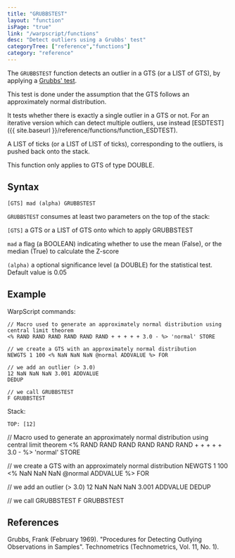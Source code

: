 ```yaml
---
title: "GRUBBSTEST"
layout: "function"
isPage: "true"
link: "/warpscript/functions"
desc: "Detect outliers using a Grubbs' test"
categoryTree: ["reference","functions"]
category: "reference"
---
```

 

The `GRUBBSTEST` function detects an outlier in a GTS (or a LIST of GTS), by applying a [Grubbs' test](http://www.itl.nist.gov/div898/handbook/eda/section3/eda35h1.htm).

This test is done under the assumption that the GTS follows an approximately normal distribution.

It tests whether there is exactly a single outlier in a GTS or not. For an iterative version which can detect multiple outliers, use instead [ESDTEST]({{ site.baseurl }}/reference/functions/function_ESDTEST).

A LIST of ticks (or a LIST of LIST of ticks), corresponding to the outliers, is pushed back onto the stack.

This function only applies to GTS of type DOUBLE.

## Syntax ##

```
[GTS] mad (alpha) GRUBBSTEST
```

`GRUBBSTEST` consumes at least two parameters on the top of the stack:

`[GTS]` a GTS or a LIST of GTS onto which to apply GRUBBSTEST

`mad` a flag (a BOOLEAN) indicating whether to use the mean (False), or the median (True) to calculate the Z-score

`(alpha)` a optional significance level (a DOUBLE) for the statistical test. Default value is 0.05

## Example ##

WarpScript commands:

    // Macro used to generate an approximately normal distribution using central limit theorem
    <% RAND RAND RAND RAND RAND RAND + + + + + 3.0 - %> 'normal' STORE

    // we create a GTS with an approximately normal distribution
    NEWGTS 1 100 <% NaN NaN NaN @normal ADDVALUE %> FOR
    
    // we add an outlier (> 3.0)
    12 NaN NaN NaN 3.001 ADDVALUE
    DEDUP

    // we call GRUBBSTEST
    F GRUBBSTEST
    
Stack: 

    TOP: [12]

<warp10-warpscript-widget>// Macro used to generate an approximately normal distribution using central limit theorem
<% RAND RAND RAND RAND RAND RAND + + + + + 3.0 - %> 'normal' STORE

// we create a GTS with an approximately normal distribution
NEWGTS 1 100 <% NaN NaN NaN @normal ADDVALUE %> FOR

// we add an outlier (> 3.0)
12 NaN NaN NaN 3.001 ADDVALUE
DEDUP

// we call GRUBBSTEST
F GRUBBSTEST
</warp10-warpscript-widget>

## References ##

Grubbs, Frank (February 1969). "Procedures for Detecting Outlying Observations in Samples". Technometrics (Technometrics, Vol. 11, No. 1).
